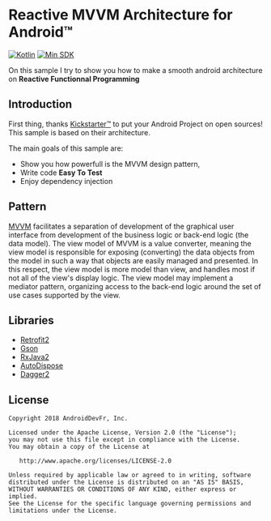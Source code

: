 # Reactive MVVM Architecture for Android™

[![Kotlin](https://img.shields.io/badge/kotlin-1.2.31-519EF8.svg)](https://kotlinlang.org/)
[![Min SDK](https://img.shields.io/badge/min%20SDK-16-lightgrey.svg)](http://developer.android.com/about/dashboards/index.html#Platform)

On this sample I try to show you how to make a smooth android architecture on **Reactive Functionnal Programming**

## Introduction

First thing, thanks [Kickstarter™](https://github.com/kickstarter/android-oss) to put your Android Project on open sources! This sample is based on their architecture.

The main goals of this sample are:
 * Show you how powerfull is the MVVM design pattern,  
 * Write code **Easy To Test**
 * Enjoy dependency injection

## Pattern

[MVVM](https://en.wikipedia.org/wiki/Model%E2%80%93view%E2%80%93viewmodel) facilitates a separation of development of the graphical user interface from development of the business logic or back-end logic (the data model). The view model of MVVM is a value converter, meaning the view model is responsible for exposing (converting) the data objects from the model in such a way that objects are easily managed and presented. In this respect, the view model is more model than view, and handles most if not all of the view's display logic. The view model may implement a mediator pattern, organizing access to the back-end logic around the set of use cases supported by the view.

## Libraries

* [Retrofit2](http://square.github.io/retrofit/)
* [Gson](https://github.com/google/gson)
* [RxJava2](http://reactivex.io/)
* [AutoDispose](https://github.com/uber/AutoDispose)
* [Dagger2](https://google.github.io/dagger/)

License
--------

    Copyright 2018 AndroidDevFr, Inc.

    Licensed under the Apache License, Version 2.0 (the "License");
    you may not use this file except in compliance with the License.
    You may obtain a copy of the License at

       http://www.apache.org/licenses/LICENSE-2.0

    Unless required by applicable law or agreed to in writing, software
    distributed under the License is distributed on an "AS IS" BASIS,
    WITHOUT WARRANTIES OR CONDITIONS OF ANY KIND, either express or implied.
    See the License for the specific language governing permissions and
    limitations under the License.
